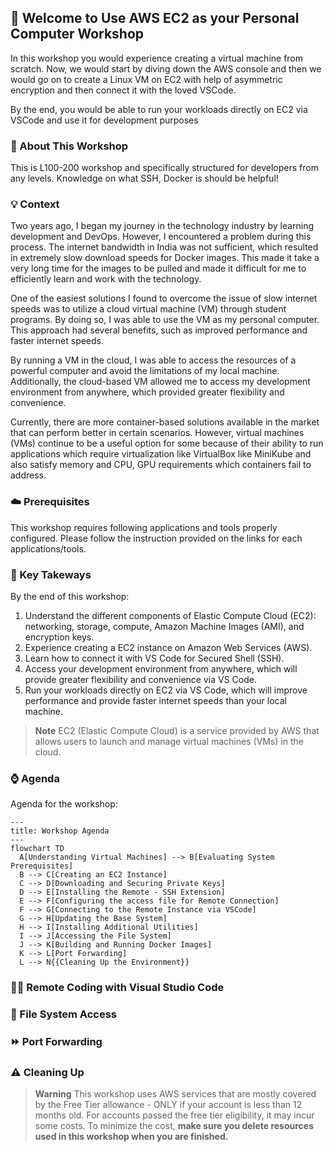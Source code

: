 ## 🚀 Welcome to Use AWS EC2 as your Personal Computer Workshop

In this workshop you would experience creating a virtual machine from scratch. Now, we would start by diving down the AWS console and then we would go on to create a Linux VM on EC2 with help of asymmetric encryption and then connect it with the loved VSCode. 

By the end, you would be able to run your workloads directly on EC2 via VSCode and use it for development purposes

### 📖 About This Workshop

This is L100-200 workshop and specifically structured for developers from any levels. Knowledge on what SSH, Docker is should be helpful!

### 💡 Context 

Two years ago, I began my journey in the technology industry by learning development and DevOps. However, I encountered a problem during this process. The internet bandwidth in India was not sufficient, which resulted in extremely slow download speeds for Docker images. This made it take a very long time for the images to be pulled and made it difficult for me to efficiently learn and work with the technology.

One of the easiest solutions I found to overcome the issue of slow internet speeds was to utilize a cloud virtual machine (VM) through student programs. By doing so, I was able to use the VM as my personal computer. This approach had several benefits, such as improved performance and faster internet speeds.

By running a VM in the cloud, I was able to access the resources of a powerful computer and avoid the limitations of my local machine. Additionally, the cloud-based VM allowed me to access my development environment from anywhere, which provided greater flexibility and convenience. 

Currently, there are more container-based solutions available in the market that can perform better in certain scenarios. However, virtual machines (VMs) continue to be a useful option for some because of their ability to run applications which require virtualization like VirtualBox like MiniKube and also satisfy memory and CPU, GPU requirements which containers fail to address. 


### ☁️ Prerequisites 

This workshop requires following applications and tools properly configured. Please follow the instruction provided on the links for each applications/tools.


### 🤚 Key Takeways

By the end of this workshop: 

1. Understand the different components of Elastic Compute Cloud (EC2): networking, storage, compute, Amazon Machine Images (AMI), and encryption keys.
1. Experience creating a EC2 instance on Amazon Web Services (AWS).
1. Learn how to connect it with VS Code for Secured Shell (SSH).
1. Access your development environment from anywhere, which will provide greater flexibility and convenience via VS Code.
1. Run your workloads directly on EC2 via VS Code, which will improve performance and provide faster internet speeds than your local machine.

> **Note**
> EC2 (Elastic Compute Cloud) is a service provided by AWS that allows users to launch and manage virtual machines (VMs) in the cloud.

### ⌚ Agenda 

Agenda for the workshop: 

```mermaid
---
title: Workshop Agenda 
---
flowchart TD 
  A[Understanding Virtual Machines] --> B[Evaluating System Prerequisites]
  B --> C[Creating an EC2 Instance]
  C --> D[Downloading and Securing Private Keys]
  D --> E[Installing the Remote - SSH Extension]
  E --> F[Configuring the access file for Remote Connection]
  F --> G[Connecting to the Remote Instance via VSCode]
  G --> H[Updating the Base System]
  H --> I[Installing Additional Utilities]
  I --> J[Accessing the File System]
  J --> K[Building and Running Docker Images]
  K --> L[Port Forwarding]
  L --> N{{Cleaning Up the Environment}}

```    


### 🧑‍💻 Remote Coding with Visual Studio Code

### 📂 File System Access

### ⏩ Port Forwarding


### ⚠️ Cleaning Up

> **Warning**
> This workshop uses AWS services that are mostly covered by the Free Tier allowance - ONLY if your account is less than 12 months old. For accounts passed the free tier eligibility, it may incur some costs. To minimize the cost, **make sure you delete resources used in this workshop when you are finished.**
